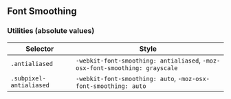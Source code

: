 ## Font Smoothing

### Utilities (absolute values)

| Selector                | Style                                                                       |
| ----------------------- | --------------------------------------------------------------------------- |
| `.antialiased`          | `-webkit-font-smoothing: antialiased`, `-moz-osx-font-smoothing: grayscale` |
| `.subpixel-antialiased` | `-webkit-font-smoothing: auto`, `-moz-osx-font-smoothing: auto`             |
